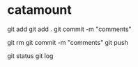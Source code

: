 # catamount
git add <file>
git add .
git commit -m "comments"

git rm <file>
git commit -m "comments"
git push

git status
git log
